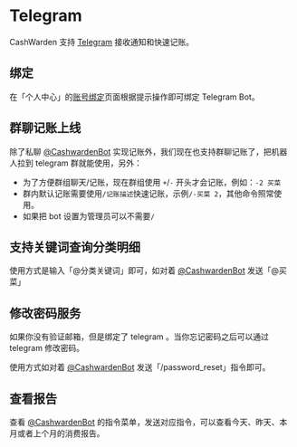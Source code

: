 # Telegram

CashWarden 支持 [Telegram](https://telegram.org/) 接收通知和快速记账。

## 绑定

在「个人中心」的[账号绑定](https://cashwarden.com/#/settings/personal/binding)页面根据提示操作即可绑定 Telegram Bot。

## 群聊记账上线

除了私聊 [@CashwardenBot](https://t.me/CashwardenBot) 实现记账外，我们现在也支持群聊记账了，把机器人拉到 telegram 群就能使用，另外：

- 为了方便群组聊天/记账，现在群组使用 `+`/`-` 开头才会记账，例如：`-2 买菜`
- 群内默认记账需要使用`/记账描述`快速记账，示例`/-买菜 2`，其他命令照常使用。
- 如果把 bot 设置为管理员可以不需要`/`

## 支持关键词查询分类明细

使用方式是输入「@分类关键词」即可，如对着 [@CashwardenBot](https://t.me/CashwardenBot) 发送「@买菜」

## 修改密码服务

如果你没有验证邮箱，但是绑定了 telegram 。当你忘记密码之后可以通过 telegram 修改密码。  

使用方式如对着 [@CashwardenBot](https://t.me/CashwardenBot) 发送「/password_reset」指令即可。

## 查看报告

查看 [@CashwardenBot](https://t.me/CashwardenBot) 的指令菜单，发送对应指令，可以查看今天、昨天、本月或者上个月的消费报告。